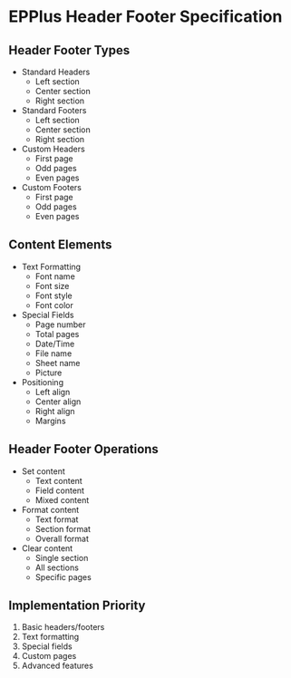 # EPPlus Header Footer Specification

## Header Footer Types
- Standard Headers
  - Left section
  - Center section
  - Right section
- Standard Footers
  - Left section
  - Center section
  - Right section
- Custom Headers
  - First page
  - Odd pages
  - Even pages
- Custom Footers
  - First page
  - Odd pages
  - Even pages

## Content Elements
- Text Formatting
  - Font name
  - Font size
  - Font style
  - Font color
- Special Fields
  - Page number
  - Total pages
  - Date/Time
  - File name
  - Sheet name
  - Picture
- Positioning
  - Left align
  - Center align
  - Right align
  - Margins

## Header Footer Operations
- Set content
  - Text content
  - Field content
  - Mixed content
- Format content
  - Text format
  - Section format
  - Overall format
- Clear content
  - Single section
  - All sections
  - Specific pages

## Implementation Priority
1. Basic headers/footers
2. Text formatting
3. Special fields
4. Custom pages
5. Advanced features
